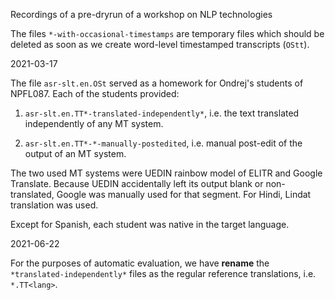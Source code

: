 Recordings of a pre-dryrun of a workshop on NLP technologies

The files ``*-with-occasional-timestamps`` are temporary files which should be deleted as soon as we create word-level timestamped transcripts (``OStt``).

2021-03-17

The file ``asr-slt.en.OSt`` served as a homework for Ondrej's students of NPFL087. Each of the students provided:

1. ``asr-slt.en.TT*-translated-independently*``, i.e. the text translated independently of any MT system.

2. ``asr-slt.en.TT*-*-manually-postedited``, i.e. manual post-edit of the output of an MT system.

The two used MT systems were UEDIN rainbow model of ELITR and Google Translate. Because UEDIN accidentally left its output blank or non-translated, Google was manually used for that segment. For Hindi, Lindat translation was used.

Except for Spanish, each student was native in the target language.

2021-06-22

For the purposes of automatic evaluation, we have **rename** the ``*translated-independently*`` files as the regular reference translations, i.e. ``*.TT<lang>``.
